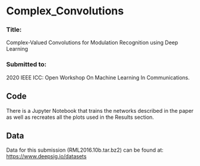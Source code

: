 # Complex_Convolutions
### Title:
Complex-Valued Convolutions for Modulation Recognition using Deep Learning

### Submitted to:
2020 IEEE ICC: Open Workshop On Machine Learning In Communications. 

## Code
There is a Jupyter Notebook that trains the networks described in the paper as well as recreates all the plots used in the Results section.

## Data
Data for this submission (RML2016.10b.tar.bz2) can be found at: https://www.deepsig.io/datasets
